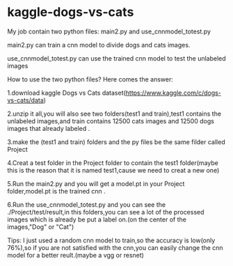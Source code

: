 # kaggle-dogs-vs-cats
My job contain two python files: main2.py    and   use_cnnmodel_totest.py

main2.py can train a cnn model to divide dogs and cats images.

use_cnnmodel_totest.py can use the trained cnn model to test the unlabeled images


How to use the two python files?
Here comes the answer:

1.download kaggle Dogs vs Cats dataset(https://www.kaggle.com/c/dogs-vs-cats/data)

2.unzip it all,you will also see two folders(test1 and train),test1 contains the unlabeled images,and train contains 12500 cats images and 12500 dogs images that already labeled .

3.make the (test1 and train) folders and the py files be the same filder called Project

4.Creat a test folder in the Project folder to contain the test1 folder(maybe this is the reason that it is named test1,cause we need to creat a new one)

5.Run the main2.py and you will get a model.pt in your Project folder,model.pt is the trained cnn .

6.Run the use_cnnmodel_totest.py and you can see the ./Project/test/result,in this folders,you can see a lot of the processed images which is already be put a label on.(on the center of the images,"Dog" or "Cat")

Tips: I just used a random cnn model to train,so the accuracy is low(only 76%),so if you are not satisfied with the cnn,you can easily change the cnn model for a better reult.(maybe a vgg or resnet)
